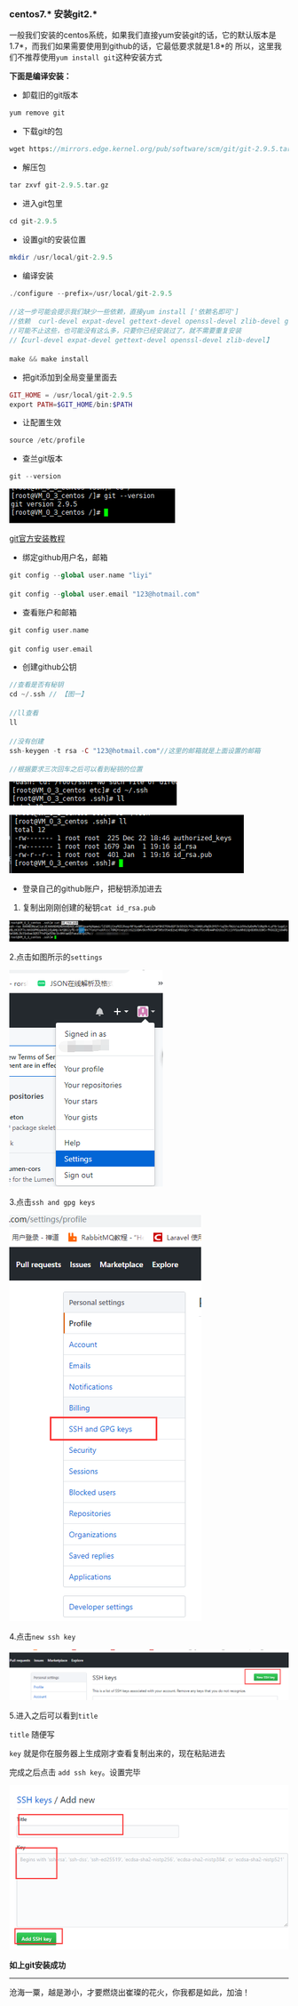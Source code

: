 ### centos7.* 安装git2.*

一般我们安装的centos系统，如果我们直接yum安装git的话，它的默认版本是1.7*，而我们如果需要使用到github的话，它最低要求就是1.8*的
所以，这里我们不推荐使用`yum install git`这种安装方式

**下面是编译安装：**

- 卸载旧的git版本

```php
yum remove git
```

- 下载git的包

```php
wget https://mirrors.edge.kernel.org/pub/software/scm/git/git-2.9.5.tar.gz
```

- 解压包

```php
tar zxvf git-2.9.5.tar.gz
```

- 进入git包里

```php
cd git-2.9.5
```

- 设置git的安装位置

```php
mkdir /usr/local/git-2.9.5
```

- 编译安装

```php
./configure --prefix=/usr/local/git-2.9.5

//这一步可能会提示我们缺少一些依赖，直接yum install ['依赖名即可']
//依赖  curl-devel expat-devel gettext-devel openssl-devel zlib-devel gcc perl-ExtUtils-MakeMaker
//可能不止这些，也可能没有这么多，只要你已经安装过了，就不需要重复安装
//【curl-devel expat-devel gettext-devel openssl-devel zlib-devel】

make && make install
```

- 把git添加到全局变量里面去

```php
GIT_HOME = /usr/local/git-2.9.5
export PATH=$GIT_HOME/bin:$PATH
```

- 让配置生效

```php
source /etc/profile
```

- 查兰git版本

```php
git --version
```

![查看git安装成功](git-test3.png)

[git官方安装教程](https://git-scm.com/book/zh/v1/%E8%B5%B7%E6%AD%A5-%E5%AE%89%E8%A3%85-Git)

- 绑定github用户名，邮箱

```php
git config --global user.name "liyi"

git config --global user.email "123@hotmail.com"
```

- 查看账户和邮箱

```php
git config user.name

git config user.email
```

- 创建github公钥

```php
//查看是否有秘钥
cd ~/.ssh // 【图一】

//ll查看
ll

//没有创建
ssh-keygen -t rsa -C "123@hotmail.com"//这里的邮箱就是上面设置的邮箱

//根据要求三次回车之后可以看到秘钥的位置
```

![查看秘钥文件1](git-test1.png)

![查看到的秘钥2](git-test2.png)

- 登录自己的github账户，把秘钥添加进去

1. 复制出刚刚创建的秘钥`cat id_rsa.pub`

![id_rsa.pub秘钥](git-test4.png)

2.点击如图所示的`settings`

![点击设置settings](git-test5.png)

3.点击`ssh and gpg keys`

![点击设置ssh and gpg keys](git-test6.png)

4.点击`new ssh key`

![点击设置new ssh key](git-test7.png)

5.进入之后可以看到`title`

`title` 随便写

`key` 就是你在服务器上生成刚才查看复制出来的，现在粘贴进去

完成之后点击 `add ssh key`。设置完毕

![点击设置add ssh key](git-test8.png)


**如上git安装成功**

-----

沧海一粟，越是渺小，才要燃烧出崔璨的花火，你我都是如此，加油！

